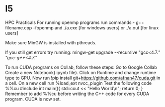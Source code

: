 # l5
HPC Practicals
For running openmp programs run commands:-
g++ filename.cpp -fopenmp and ./a.exe [for windows users] or ./a.out [for linux users]

Make sure MinGW is installed with pthreads.

If you still get errors try running: mingw-get upgrade --recursive "gcc<4.7.*" "gcc-g++<4.7.*"

To run CUDA programs on Collab, follow these steps:
Go to Google Collab
Create a new Notebook(.ipynb file).
Click on Runtime and change runtime type to GPU.
Now run !pip install git+https://github.com/afnan47/cuda.git in a cell.
On a new cell run %load_ext nvcc_plugin
Test the following code
%%cu
#include <iostream>
int main(){
  std::cout << "Hello World\n";
  return 0;
}
Remember to add %%cu before writing the C++ code for every CUDA program. CUDA is now set.
